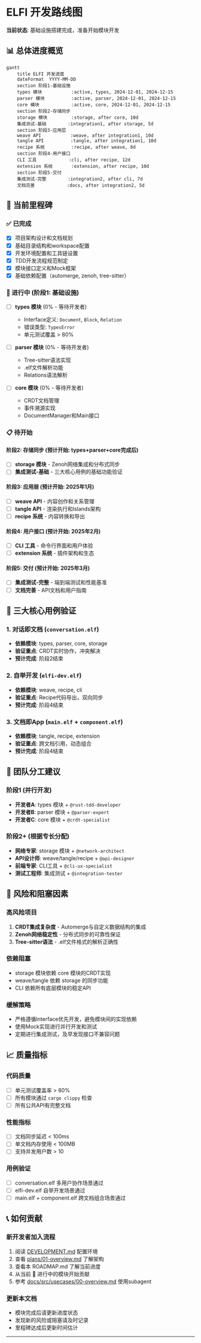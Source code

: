 # ELFI 开发路线图

**当前状态**: 基础设施搭建完成，准备开始模块开发

## 📊 总体进度概览

```mermaid
gantt
    title ELFI 开发进度
    dateFormat  YYYY-MM-DD
    section 阶段1-基础设施
    types 模块           :active, types, 2024-12-01, 2024-12-15
    parser 模块          :active, parser, 2024-12-01, 2024-12-15  
    core 模块            :active, core, 2024-12-01, 2024-12-15
    section 阶段2-存储同步
    storage 模块         :storage, after core, 10d
    集成测试-基础        :integration1, after storage, 5d
    section 阶段3-应用层
    weave API           :weave, after integration1, 10d
    tangle API          :tangle, after integration1, 10d
    recipe 系统          :recipe, after weave, 8d
    section 阶段4-用户接口
    CLI 工具            :cli, after recipe, 12d
    extension 系统       :extension, after recipe, 10d
    section 阶段5-交付
    集成测试-完整        :integration2, after cli, 7d
    文档完善            :docs, after integration2, 5d
```

## 🎯 当前里程碑

### ✅ 已完成
- [x] 项目架构设计和文档规划
- [x] 基础目录结构和workspace配置
- [x] 开发环境配置和工具链设置
- [x] TDD开发流程规范制定
- [x] 模块接口定义和Mock框架
- [x] 基础依赖配置（automerge, zenoh, tree-sitter）

### 🚧 进行中 (阶段1: 基础设施)
- [ ] **types 模块** (0% - 等待开发者)
  - Interface定义: `Document`, `Block`, `Relation`
  - 错误类型: `TypesError`
  - 单元测试覆盖 > 80%
  
- [ ] **parser 模块** (0% - 等待开发者)  
  - Tree-sitter语法实现
  - .elf文件解析功能
  - Relations语法解析
  
- [ ] **core 模块** (0% - 等待开发者)
  - CRDT文档管理
  - 事件溯源实现
  - DocumentManager和Main接口

### 📋 待开始

#### 阶段2: 存储同步 (预计开始: types+parser+core完成后)
- [ ] **storage 模块** - Zenoh网络集成和分布式同步
- [ ] **集成测试-基础** - 三大核心用例的基础功能验证

#### 阶段3: 应用层 (预计开始: 2025年1月)
- [ ] **weave API** - 内容创作和关系管理
- [ ] **tangle API** - 渲染执行和Islands架构  
- [ ] **recipe 系统** - 内容转换和导出

#### 阶段4: 用户接口 (预计开始: 2025年2月)
- [ ] **CLI 工具** - 命令行界面和用户体验
- [ ] **extension 系统** - 插件架构和生态

#### 阶段5: 交付 (预计开始: 2025年3月)
- [ ] **集成测试-完整** - 端到端测试和性能基准
- [ ] **文档完善** - API文档和用户指南

## 🎪 三大核心用例验证

### 1. 对话即文档 (`conversation.elf`)
- **依赖模块**: types, parser, core, storage
- **验证重点**: CRDT实时协作，冲突解决
- **预计完成**: 阶段2结束

### 2. 自举开发 (`elfi-dev.elf`) 
- **依赖模块**: weave, recipe, cli
- **验证重点**: Recipe代码导出，双向同步
- **预计完成**: 阶段4结束

### 3. 文档即App (`main.elf` + `component.elf`)
- **依赖模块**: tangle, recipe, extension
- **验证重点**: 跨文档引用，动态组合
- **预计完成**: 阶段4结束

## 👥 团队分工建议

### 阶段1 (并行开发)
- **开发者A**: types 模块 + `@rust-tdd-developer`
- **开发者B**: parser 模块 + `@parser-expert`  
- **开发者C**: core 模块 + `@crdt-specialist`

### 阶段2+ (根据专长分配)
- **网络专家**: storage 模块 + `@network-architect`
- **API设计师**: weave/tangle/recipe + `@api-designer`
- **前端专家**: CLI工具 + `@cli-ux-specialist`
- **测试工程师**: 集成测试 + `@integration-tester`

## 🚨 风险和阻塞因素

### 高风险项目
1. **CRDT集成复杂度** - Automerge与自定义数据结构的集成
2. **Zenoh网络稳定性** - 分布式同步的可靠性保证
3. **Tree-sitter语法** - .elf文件格式的解析正确性

### 依赖阻塞
- storage 模块依赖 core 模块的CRDT实现
- weave/tangle 依赖 storage 的同步功能
- CLI 依赖所有底层模块的稳定API

### 缓解策略
- 严格遵循Interface优先开发，避免模块间的实现依赖
- 使用Mock实现进行并行开发和测试
- 定期进行集成测试，及早发现接口不兼容问题

## 📈 质量指标

### 代码质量
- [ ] 单元测试覆盖率 > 80%
- [ ] 所有模块通过 `cargo clippy` 检查
- [ ] 所有公共API有完整文档

### 性能指标
- [ ] 文档同步延迟 < 100ms
- [ ] 单文档内存使用 < 100MB
- [ ] 支持并发用户数 > 10

### 用例验证
- [ ] conversation.elf 多用户协作场景通过
- [ ] elfi-dev.elf 自举开发场景通过  
- [ ] main.elf + component.elf 跨文档组合场景通过

## 📞 如何贡献

### 新开发者加入流程
1. 阅读 [DEVELOPMENT.md](DEVELOPMENT.md) 配置环境
2. 查看 [plans/01-overview.md](plans/01-overview.md) 了解架构
3. 查看本 ROADMAP.md 了解当前进度
4. 从当前 🚧 进行中的模块开始贡献
5. 参考 [docs/src/usecases/00-overview.md](docs/src/usecases/00-overview.md) 使用subagent

### 更新本文档
- 模块完成后请更新进度状态
- 发现新的风险或阻塞请及时记录
- 里程碑达成后更新时间估计

---
